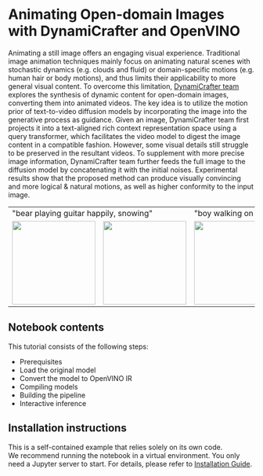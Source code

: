 # Animating Open-domain Images with DynamiCrafter and OpenVINO

Animating a still image offers an engaging visual experience. Traditional image animation techniques mainly focus on animating natural scenes with stochastic dynamics (e.g. clouds and fluid) or domain-specific motions (e.g. human hair or body motions), and thus limits their applicability to more general visual content. To overcome this limitation, [DynamiCrafter team](https://doubiiu.github.io/projects/DynamiCrafter/) explores the synthesis of dynamic content for open-domain images, converting them into animated videos. The key idea is to utilize the motion prior of text-to-video diffusion models by incorporating the image into the generative process as guidance. Given an image, DynamiCrafter team first projects it into a text-aligned rich context representation space using a query transformer, which facilitates the video model to digest the image content in a compatible fashion. However, some visual details still struggle to be preserved in the resultant videos. To supplement with more precise image information, DynamiCrafter team further feeds the full image to the diffusion model by concatenating it with the initial noises. Experimental results show that the proposed method can produce visually convincing and more logical & natural motions, as well as higher conformity to the input image.

<table class="center">
  <tr>
    <td colspan="2">"bear playing guitar happily, snowing"</td>
    <td colspan="2">"boy walking on the street"</td>
  </tr>
  <tr>
  <td>
    <img src=https://github.com/Doubiiu/DynamiCrafter/blob/main/assets/showcase/guitar0.jpeg_00.png?raw=True width="170">
  </td>
  <td>
    <img src=https://github.com/Doubiiu/DynamiCrafter/blob/main/assets/showcase/guitar0.gif?raw=True width="170">
  </td>
  <td>
    <img src=https://github.com/Doubiiu/DynamiCrafter/blob/main/assets/showcase/walk0.png_00.png?raw=True width="170">
  </td>
  <td>
    <img src=https://github.com/Doubiiu/DynamiCrafter/blob/main/assets/showcase/walk0.gif?raw=True width="170">
  </td>
  </tr>
</table >

## Notebook contents
This tutorial consists of the following steps:
- Prerequisites
- Load the original model
- Convert the model to OpenVINO IR
- Compiling models
- Building the pipeline
- Interactive inference

## Installation instructions
This is a self-contained example that relies solely on its own code.</br>
We recommend running the notebook in a virtual environment. You only need a Jupyter server to start.
For details, please refer to [Installation Guide](../../README.md).
